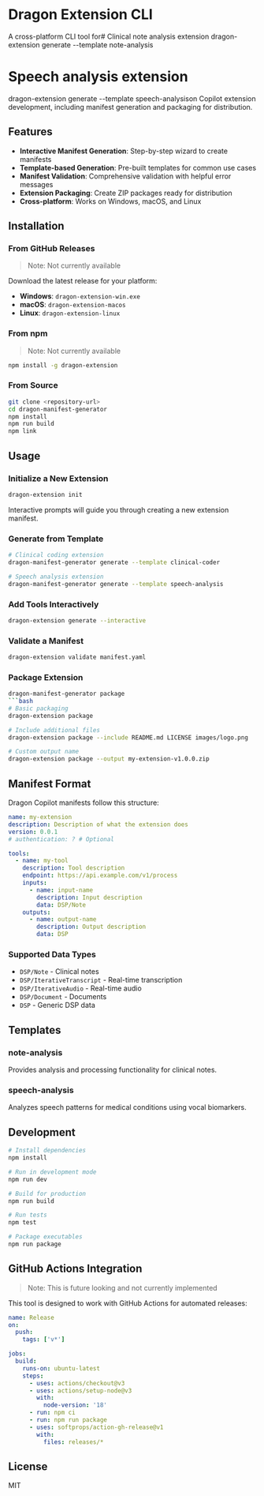 # Dragon Extension CLI

A cross-platform CLI tool for# Clinical note analysis extension
dragon-extension generate --template note-analysis

# Speech analysis extension  
dragon-extension generate --template speech-analysison Copilot extension development, including manifest generation and packaging for distribution.

## Features

- **Interactive Manifest Generation**: Step-by-step wizard to create manifests
- **Template-based Generation**: Pre-built templates for common use cases
- **Manifest Validation**: Comprehensive validation with helpful error messages
- **Extension Packaging**: Create ZIP packages ready for distribution
- **Cross-platform**: Works on Windows, macOS, and Linux

## Installation

### From GitHub Releases

> Note: Not currently available

Download the latest release for your platform:

- **Windows**: `dragon-extension-win.exe`
- **macOS**: `dragon-extension-macos`
- **Linux**: `dragon-extension-linux`

### From npm

> Note: Not currently available

```bash
npm install -g dragon-extension
```

### From Source

```bash
git clone <repository-url>
cd dragon-manifest-generator
npm install
npm run build
npm link
```

## Usage

### Initialize a New Extension

```bash
dragon-extension init
```

Interactive prompts will guide you through creating a new extension manifest.

### Generate from Template

```bash
# Clinical coding extension
dragon-manifest-generator generate --template clinical-coder

# Speech analysis extension
dragon-manifest-generator generate --template speech-analysis
```

### Add Tools Interactively

```bash
dragon-extension generate --interactive
```

### Validate a Manifest

```bash
dragon-extension validate manifest.yaml
```

### Package Extension

```bash
dragon-manifest-generator package
```bash
# Basic packaging
dragon-extension package

# Include additional files
dragon-extension package --include README.md LICENSE images/logo.png

# Custom output name
dragon-extension package --output my-extension-v1.0.0.zip
```

## Manifest Format

Dragon Copilot manifests follow this structure:

```yaml
name: my-extension
description: Description of what the extension does
version: 0.0.1
# authentication: ? # Optional

tools:
  - name: my-tool
    description: Tool description
    endpoint: https://api.example.com/v1/process
    inputs:
      - name: input-name
        description: Input description
        data: DSP/Note
    outputs:
      - name: output-name
        description: Output description
        data: DSP
```

### Supported Data Types

- `DSP/Note` - Clinical notes
- `DSP/IterativeTranscript` - Real-time transcription
- `DSP/IterativeAudio` - Real-time audio
- `DSP/Document` - Documents
- `DSP` - Generic DSP data

## Templates

### note-analysis
Provides analysis and processing functionality for clinical notes.

### speech-analysis
Analyzes speech patterns for medical conditions using vocal biomarkers.

## Development

```bash
# Install dependencies
npm install

# Run in development mode
npm run dev

# Build for production
npm run build

# Run tests
npm test

# Package executables
npm run package
```

## GitHub Actions Integration

> Note: This is future looking and not currently implemented

This tool is designed to work with GitHub Actions for automated releases:

```yaml
name: Release
on:
  push:
    tags: ['v*']

jobs:
  build:
    runs-on: ubuntu-latest
    steps:
      - uses: actions/checkout@v3
      - uses: actions/setup-node@v3
        with:
          node-version: '18'
      - run: npm ci
      - run: npm run package
      - uses: softprops/action-gh-release@v1
        with:
          files: releases/*
```

## License

MIT
